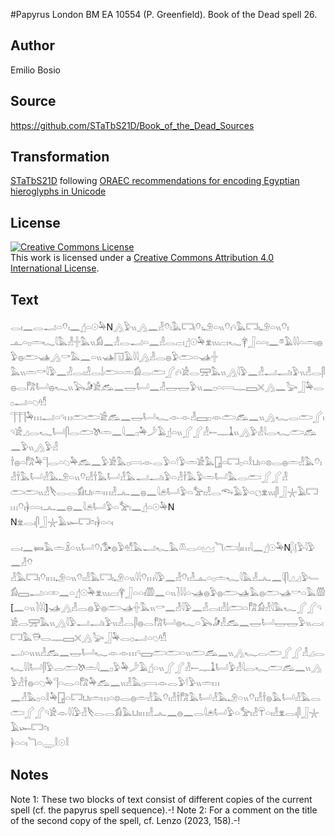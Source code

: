 #Papyrus London BM EA 10554 (P. Greenfield). Book of the Dead spell 26.

## Author 

Emilio Bosio

## Source 

https://github.com/STaTbS21D/Book_of_the_Dead_Sources

## Transformation 

[STaTbS21D](https://statbs21d.github.io/) following [ORAEC recommendations for encoding Egyptian hieroglyphs in Unicode](https://github.com/oraec/recommendations-encoding-hieroglyphs)

## License 

<a rel="license" href="http://creativecommons.org/licenses/by/4.0/"><img alt="Creative Commons License" style="border-width:0" src="https://i.creativecommons.org/l/by/4.0/88x31.png" /></a><br />This work is licensed under a <a rel="license" href="http://creativecommons.org/licenses/by/4.0/">Creative Commons Attribution 4.0 International License</a>.

## Text 

<hiero><rubrum>𓂋𓏤𓈖𓂋𓂝𓏏𓄣𓏤𓈖</rubrum>𓊨𓏏𓇳𓅆N𓂻𓅱𓏭𓂻𓈖𓁐𓄣𓏤𓅓𓉐𓏤𓄣𓏤𓄂𓏏𓏭𓄣𓏤𓄹𓅓𓉐𓏤𓄂𓏏𓏭𓄣𓏤<br>
𓊵𓏏𓊪𓏛𓆑𓇋𓅓𓁐𓏶𓅓𓏭𓀁𓈖𓁐𓂋𓂝𓏏𓈖𓁐𓂋𓐞𓏤𓊨𓇳𓅆𓁷𓏭𓏤𓐞𓏤𓆑𓋁𓃀𓏏𓏏𓏤𓈖𓎼𓄿𓇋𓇋𓏏𓏛𓏤𓐍𓅱𓐍𓂧𓊛𓂻𓎡𓅓𓈖𓏏𓏭𓊛𓉔𓄿𓇋𓇋𓂻𓁐𓂋𓐍𓅱𓂧𓏏𓊛𓏶<br>
𓅓𓏭𓏛𓎡𓇋𓅱𓈖𓁐𓂋𓏤𓁐𓂋𓌃𓂧𓏏𓏛𓀁𓂋𓂧𓂾𓏤𓄹𓀀𓂋𓈝𓅓𓏭𓂻𓇋𓅱𓈖𓁐𓂝𓂝𓏤𓅱𓏭𓁐𓂋𓋴𓐍𓂋𓀗𓂡𓐍𓆑𓏭𓅂𓀏𓀀𓃹𓈖𓉿𓂡𓈖𓁐𓉿𓉿𓅱𓏭𓈖𓊪𓏏𓇯𓊃𓈙𓏴𓂻𓈖𓅬𓃀𓅆𓂋𓊪𓂝𓏏𓆇𓁗<br>
𓊹𓊹𓊹𓅆𓏥𓂝𓏏𓄹𓏥𓂧𓂧𓀀𓃹𓈖𓉿𓂡𓆑𓁹𓁹𓁐𓈙𓊪𓁺𓂧𓃹𓈖𓏭𓂻𓆑𓂋𓂧𓂾𓏤𓄹𓀀𓈎𓂋𓆑𓂡𓋴𓂋𓂧𓌗𓏛𓈖𓇋𓈖𓊪𓅆𓌳𓄿𓊨𓏏𓏭𓂾𓂾𓁐𓍿𓊃𓍞𓏭𓂻𓅱𓁐𓇋𓂋𓆑𓂧𓃹𓈖𓅱𓏭𓂻𓅱𓁐<br>
𓌂𓐍𓏏𓀗𓅆𓊹𓂋𓏏𓆇𓅆𓃹𓈖𓅱𓀀𓅓𓊪𓇯𓁹𓂋𓅱𓏏𓎗𓅱𓏛𓀀𓅓𓉗𓏏𓉐𓊪𓏏𓎛𓂓𓏤𓏏𓊖𓂋𓐍𓏛𓁐𓅓𓄣𓏤𓁐𓌂𓅓𓂡𓁐𓅓𓄂𓏏𓏭𓄣𓏤𓁐𓌂𓅓𓂡𓁐𓅓𓂝𓂝𓏤𓅱𓏏𓁐𓌂𓅓𓅱𓏛𓂡𓅓𓂋𓂧𓂾𓂾𓁐<br>
𓂧𓂧𓏭𓁐𓌸𓂋𓂋𓀁𓂓𓏤𓏛𓏥𓁐𓂜𓈖𓐍𓈖𓇋𓂉𓂡𓅱𓏏𓅡𓏤𓁐𓂋𓆞𓄿𓅱𓏏𓐎𓁷𓏭𓏤𓋴𓃀𓇼𓄿𓉐𓏥𓄣𓏤𓋀𓏏𓏏𓏤𓂜𓈖𓐍𓈖𓇋𓂉𓂡𓅱𓏏𓅡𓏤𓈖𓊨𓏏𓇳𓅆N<br>
N𓁷𓂋𓏤𓋴𓃀𓇼𓄿𓆱𓉐𓏌𓏤𓋀𓏏𓏏𓏤<br>
<br>
<rubrum>𓂋𓏤𓈖𓍃𓅓𓏛𓏎𓏏𓏭𓂡𓄣𓏤𓅜𓐍𓅱𓁗𓅓𓂝𓆑𓅓</rubrum>𓌨𓂋𓏏𓈉<rubrum>𓆓𓂧𓌃𓏤𓏥𓇋𓈖</rubrum>𓊨𓇳𓅆N𓆄𓊤𓅱𓇋𓅱𓈖𓁐𓄣<br>
𓁐𓅓𓉐𓏤𓄣𓏤𓏥𓄂𓏏𓏭𓄣𓏤𓁐𓅓𓉐𓏤𓄂𓏏𓏭𓇋𓇋𓄣𓏥𓇋𓅱𓈖𓁐𓄣𓏤𓁐𓊵𓏏𓊪𓏛𓆑𓇋𓅓𓁐𓂜𓈖𓇋𓋴𓈎𓈎𓅱𓄑𓀁𓈙𓂝𓏏𓏒𓈖𓏏𓊨𓇳𓅆𓁷𓏭𓏤𓐞𓏤𓋁𓃀𓏏𓏏𓏤𓏃𓈖𓏏𓏭𓍘𓇋𓇋𓏏𓊛𓐍𓅱𓐍𓂧𓊛𓅓𓐍𓂧𓊛𓎡𓏏𓅓𓏃<br>
[𓈖𓏏𓏭𓍘𓇋𓇋]𓊛𓂻𓁐𓂋𓐍𓅱𓐍𓂧𓊛𓏶𓅓𓏭𓎡𓈖𓁐𓇋𓅱𓈖𓁐𓂋𓏤𓁐𓌃𓂧𓏏𓀗𓀁𓁐𓇋𓅓𓆑𓂾𓂾𓄹𓀀𓂋𓈝𓅓𓏭𓂻𓇋𓅱𓂝𓂝𓏤𓅱𓏭𓁐𓂋𓋴𓐍𓂋𓀗𓂡𓐍𓆑𓏏𓅂𓀏𓁐𓃹𓈖𓉿𓂡𓉿𓉿𓅱𓏭𓂋𓏤𓉐𓅓𓇥𓂋𓊃𓈙𓏴𓂻𓅬𓃀𓅆𓂋𓊪𓂝𓏏𓆇𓁗<br>
𓂝𓏏𓏭𓏭𓁐𓃹𓈖𓉿𓂡𓆑𓁹𓁹𓏥𓄹𓈙𓂧𓂧𓏏𓏭𓂧𓃹𓈖𓏭𓂻𓆑𓂋𓂧𓂾𓂾𓁐𓈎𓂋𓆑𓇋𓇋𓂡𓋴𓅱𓂋𓂧𓌗𓏛𓇋𓈖𓊪𓅱𓅆𓌳𓄿𓊨𓏏𓏭𓂾𓂾𓁐𓍿𓊃𓍞𓂡𓅱𓁐𓇋𓂋𓆑𓂧𓃹𓈖𓏭𓂻𓅱𓁐𓌂𓐍𓏏𓆇𓅆𓊹𓏏𓂋𓏏𓀗𓅆𓃹𓈖𓏭𓁐𓅓𓊪𓇯𓁹𓂋𓅱𓎗𓅱𓏭𓏛𓏥<br>
𓈖𓁐𓅓𓊪𓏏𓎛𓅆𓉗𓏏𓉐𓂓𓏤𓏛𓏥𓏏𓊖𓂋𓐍𓏛𓁐𓅓𓄣𓏤𓁐𓌂𓀗𓅓𓂡𓁐𓅓𓄂𓏏𓏭𓄣𓏤𓁐𓌂𓐍𓅓𓂡𓁐𓅓𓂋𓂧𓂾𓂾𓄹𓀀𓁹𓇋𓇋𓅱𓁐𓌸𓂋𓂋𓀁𓅓𓂓𓏤𓏥𓁐𓂜𓈖𓐍𓈖𓂋𓇋𓂉𓂡𓅱𓏏𓅡𓏤𓁐𓋺𓏏𓏤𓁐𓁷𓂋𓏤𓋴𓃀𓇼𓄿𓆱𓉐𓏌𓏤<br>
𓋀𓏏𓏏𓏤𓆓𓏏𓇾𓎛𓇳𓎛<br></hiero>

## Notes 

Note  1: These two blocks of text consist of different copies of the current spell (cf. the papyrus spell sequence).-!
Note  2: For a comment on the title of the second copy of the spell, cf. Lenzo (2023, 158).-!